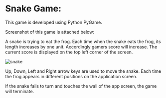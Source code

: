 # Snake Game:

This game is developed using Python PyGame.

Screenshot of this game is attached below:

A snake is trying to eat the frog. Each time when the snake eats the frog, its length increases by one unit. Accordingly gamers score will increase. The current score is displayed on the top left corner of the screen.

![snake](https://user-images.githubusercontent.com/58632626/151353607-17d72ac6-a4b6-471b-873e-48dc806e60f8.png)

Up, Down, Left and Right arrow keys are used to move the snake. Each time the frog appears in different positions on the application screen. 

If the snake fails to turn and touches the wall of the app screen, the game will terminate. 
